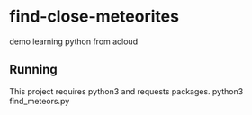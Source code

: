 # find-close-meteorites
demo learning python from acloud

## Running

This project requires python3 and requests packages.
python3 find_meteors.py